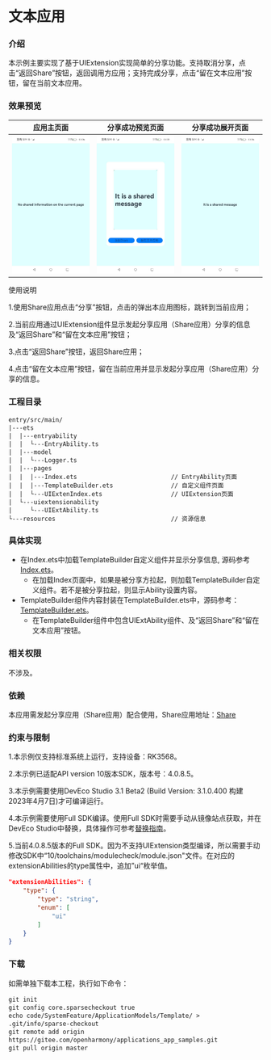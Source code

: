 # 文本应用

### 介绍

本示例主要实现了基于UIExtension实现简单的分享功能。支持取消分享，点击“返回Share”按钮，返回调用方应用；支持完成分享，点击“留在文本应用”按钮，留在当前文本应用。

### 效果预览

| 应用主页面                                                   | 分享成功预览页面                                             |                       分享成功展开页面                       |
| ------------------------------------------------------------ | ------------------------------------------------------------ | :----------------------------------------------------------: |
| ![templateMain](./screenshots/zh/templateMain.jpeg) | ![templatePreview](./screenshots/zh/templatePreview.jpeg) | ![templateShare](./screenshots/zh/templateShare.jpeg) |

使用说明

1.使用Share应用点击“分享”按钮，点击的弹出本应用图标，跳转到当前应用；

2.当前应用通过UIExtension组件显示发起分享应用（Share应用）分享的信息及“返回Share”和“留在文本应用”按钮；

3.点击“返回Share”按钮，返回Share应用；

4.点击“留在文本应用”按钮，留在当前应用并显示发起分享应用（Share应用）分享的信息。

### 工程目录

```
entry/src/main/
|---ets
|  |---entryability
|  |  └---EntryAbility.ts   
|  |---model
|  |  └---Logger.ts
|  |---pages
|  |  |---Index.ets                          // EntryAbility页面
|  |  |---TemplateBuilder.ets                // 自定义组件页面
|  |  └---UIExtenIndex.ets                   // UIExtension页面
|  └---uiextensionability
|     └---UIExtAbility.ts 
└---resources                                // 资源信息
```

### 具体实现

- 在Index.ets中加载TemplateBuilder自定义组件并显示分享信息,  源码参考[Index.ets](./entry/src/main/ets/pages/Index.ets)。
  - 在加载Index页面中，如果是被分享方拉起，则加载TemplateBuilder自定义组件。若不是被分享拉起，则显示Ability设置内容。
- TemplateBuilder组件内容封装在TemplateBuilder.ets中，源码参考：[TemplateBuilder.ets](./entry/src/main/ets/pages/TemplateBuilder.ets)。
  - 在TemplateBuilder组件中包含UIExtAbility组件、及“返回Share”和“留在文本应用”按钮。

### 相关权限

不涉及。

### 依赖

本应用需发起分享应用（Share应用）配合使用，Share应用地址：[Share](../../ApplicationModels/Share/)

### 约束与限制

1.本示例仅支持标准系统上运行，支持设备：RK3568。

2.本示例已适配API version 10版本SDK，版本号：4.0.8.5。

3.本示例需要使用DevEco Studio 3.1 Beta2 (Build Version: 3.1.0.400 构建 2023年4月7日)才可编译运行。

4.本示例需要使用Full SDK编译。使用Full SDK时需要手动从镜像站点获取，并在DevEco Studio中替换，具体操作可参考[替换指南](https://docs.openharmony.cn/pages/v3.2/zh-cn/application-dev/quick-start/full-sdk-switch-guide.md/)。

5.当前4.0.8.5版本的Full SDK。因为不支持UIExtension类型编译，所以需要手动修改SDK中“10/toolchains/modulecheck/module.json"文件。在对应的extensionAbilities的type属性中，追加”ui“枚举值。

```json
"extensionAbilities": {
    "type": {
        "type": "string",
        "enum": [
            "ui"
        ]
    }
}
```



### 下载

如需单独下载本工程，执行如下命令：
```
git init
git config core.sparsecheckout true
echo code/SystemFeature/ApplicationModels/Template/ > .git/info/sparse-checkout
git remote add origin https://gitee.com/openharmony/applications_app_samples.git
git pull origin master
```

